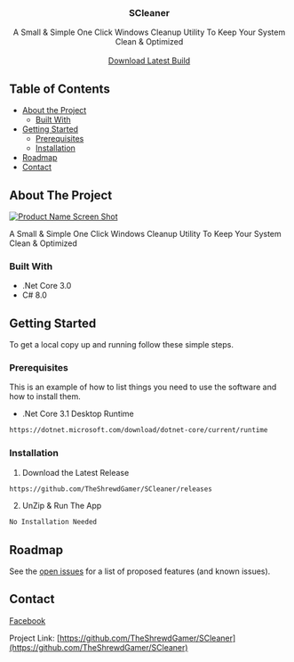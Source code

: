 <!-- PROJECT SHIELDS -->
<!--
[![Contributors][contributors-shield]][contributors-url]
[![Forks][forks-shield]][forks-url]
[![Stargazers][stars-shield]][stars-url]
[![Issues][issues-shield]][issues-url]
[![MIT License][license-shield]][license-url]
[![LinkedIn][linkedin-shield]][linkedin-url]
-->

<!-- PROJECT LOGO -->
<br />
<!--
<p align="center">
  <a href="https://github.com/TheShrewdGamer/SCleaner">
    <img src="images/logo.png" alt="Logo" width="80" height="80">
  </a>
-->
  <h3 align="center">SCleaner</h3>

  <p align="center">
    A Small &amp; Simple One Click Windows Cleanup Utility To Keep Your System Clean &amp; Optimized
    <br />
    <br />
<a href="https://github.com/TheShrewdGamer/SCleaner/releases/download/0.3/SCleanerLite_0.3.zip">Download Latest Build</a>
  <!--
    <a href="https://github.com/TheShrewdGamer/SCleaner"><strong>Explore the docs »</strong></a>
    <br />
    <br />
    <a href="https://github.com/TheShrewdGamer/SCleaner">View Demo</a>
    ·
    <a href="https://github.com/TheShrewdGamer/SCleaner/issues">Report Bug</a>
    ·
    <a href="https://github.com/TheShrewdGamer/SCleaner/issues">Request Feature</a>
   -->
  </p>
</p>



<!-- TABLE OF CONTENTS -->
## Table of Contents

* [About the Project](#about-the-project)
  * [Built With](#built-with)
* [Getting Started](#getting-started)
  * [Prerequisites](#prerequisites)
  * [Installation](#installation)
* [Roadmap](#roadmap)
* [Contact](#contact)


<!-- ABOUT THE PROJECT -->
## About The Project

[![Product Name Screen Shot][product-screenshot]](https://example.com)

 A Small &amp; Simple One Click Windows Cleanup Utility To Keep Your System Clean &amp; Optimized


### Built With

* []() .Net Core 3.0
* []() C# 8.0


<!-- GETTING STARTED -->
## Getting Started

To get a local copy up and running follow these simple steps.

### Prerequisites

This is an example of how to list things you need to use the software and how to install them.
* .Net Core 3.1 Desktop Runtime
```sh
https://dotnet.microsoft.com/download/dotnet-core/current/runtime
```

### Installation

1. Download the Latest Release
```sh
https://github.com/TheShrewdGamer/SCleaner/releases
```
2. UnZip & Run The App
```sh
No Installation Needed
```


<!-- ROADMAP -->
## Roadmap

See the [open issues](https://github.com/TheShrewdGamer/SCleaner/issues) for a list of proposed features (and known issues).


<!-- CONTACT -->
## Contact

[Facebook](https://Facebook.com/TheShrewdGamer)

Project Link: [https://github.com/TheShrewdGamer/SCleaner](https://github.com/TheShrewdGamer/SCleaner)




<!-- MARKDOWN LINKS & IMAGES -->
<!-- https://www.markdownguide.org/basic-syntax/#reference-style-links -->
[contributors-shield]: https://img.shields.io/github/contributors/TheShrewdGamer/repo.svg?style=flat-square
[contributors-url]: https://github.com/TheShrewdGamer/repo/graphs/contributors
[forks-shield]: https://img.shields.io/github/forks/TheShrewdGamer/repo.svg?style=flat-square
[forks-url]: https://github.com/TheShrewdGamer/repo/network/members
[stars-shield]: https://img.shields.io/github/stars/TheShrewdGamer/repo.svg?style=flat-square
[stars-url]: https://github.com/TheShrewdGamer/repo/stargazers
[issues-shield]: https://img.shields.io/github/issues/TheShrewdGamer/repo.svg?style=flat-square
[issues-url]: https://github.com/TheShrewdGamer/repo/issues
[license-shield]: https://img.shields.io/github/license/TheShrewdGamer/repo.svg?style=flat-square
[license-url]: https://github.com/TheShrewdGamer/repo/blob/master/LICENSE.txt
[linkedin-shield]: https://img.shields.io/badge/-LinkedIn-black.svg?style=flat-square&logo=linkedin&colorB=555
[linkedin-url]: https://linkedin.com/in/TheShrewdGamer
[product-screenshot]: images/screenshot.png
